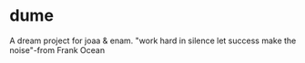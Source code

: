 # dume
A dream project for joaa &amp; enam. "work hard in silence let success make the noise"-from Frank Ocean


